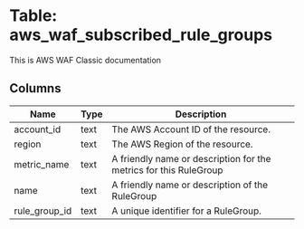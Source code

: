 
# Table: aws_waf_subscribed_rule_groups
This is AWS WAF Classic documentation
## Columns
| Name        | Type           | Description  |
| ------------- | ------------- | -----  |
|account_id|text|The AWS Account ID of the resource.|
|region|text|The AWS Region of the resource.|
|metric_name|text|A friendly name or description for the metrics for this RuleGroup|
|name|text|A friendly name or description of the RuleGroup|
|rule_group_id|text|A unique identifier for a RuleGroup.  |
